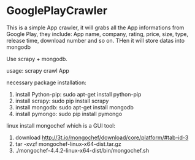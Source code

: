 # GooglePlayCrawler
This is a simple App crawler, it will grabs all the App informations from Google Play, they include:
App name, company, rating, price, size, type, release time, download number and so on. THen it will store datas into mongodb

Use scrapy + mongodb.

usage: scrapy crawl App


necessary package installation:

1. install Python-pip: sudo apt-get install python-pip
2. install scrapy: sudo pip install scrapy
3. install mongodb: sudo apt-get install mongodb
4. install pymongo: sudo pip install pymongo

linux install mongochef which is a GUI tool: 

1. download http://3t.io/mongochef/download/core/platform/#tab-id-3
2. tar -xvzf mongochef-linux-x64-dist.tar.gz
3. ./mongochef-4.4.2-linux-x64-dist/bin/mongochef.sh
